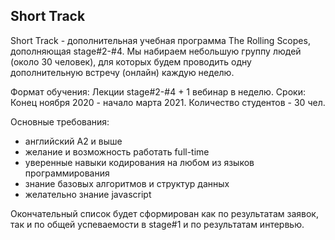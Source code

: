 ## Short Track
Short Track - дополнительная учебная программа The Rolling Scopes, дополняющая stage#2-#4. Мы набираем небольшую группу людей (около 30 человек), для которых будем проводить одну дополнительную встречу (онлайн) каждую неделю.

Формат обучения: Лекции stage#2-#4 + 1 вебинар в неделю.
Сроки: Конец ноября 2020 - начало марта 2021.
Количество студентов - 30 чел.

Основные требования:
  - английский A2 и выше
  - желание и возможность работать full-time
  - уверенные навыки кодирования на любом из языков программирования
  - знание базовых алгоритмов и структур данных
  - желательно знание javascript

Окончательный список будет сформирован как по результатам заявок, так и по общей успеваемости в stage#1 и по результатам интервью.